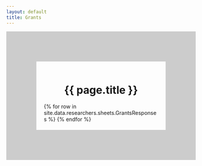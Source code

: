 ```yaml
---
layout: default
title: Grants
---
```



<script>
  function checkEmail(email){
    const urlParams = new URLSearchParams(window.location.search);
    const emailToCheck = urlParams.get('email');
    return emailToCheck ===(email);
  }
  function getEmail(){
    const urlParams = new URLSearchParams(window.location.search);
    const email = urlParams.get('email');
    console.log(`get email log: ${email}`)
    return email
  }
    function onLoad(){
    const urlParams = new URLSearchParams(window.location.search);
    const email = urlParams.get('email');
     console.log("Onload grants Page")
    localStorage.setItem("email",email)
  }

  function compare(email1,email2){
    console.log("Compare grants Page")
    return email1 ===(email2);
  }
  let html2;
  let emailstored;
</script>

<div style="display: flex; flex-direction: column; align-items: left; border: 80px solid #ccc; padding: 20px;">
<script type="text/javascript">
onLoad();
</script>
  <h1 style="text-align: center;">{{ page.title }}</h1>
  {% for row in site.data.researchers.sheets.GrantsResponses %}
      <script>
          console.log("inside grants page");
        if(compare(localStorage.getItem("email"),`{{row.EmailAddress}}`)){
            html2=`
            <div style="text-align: left; margin-bottom: 20px; border-bottom: 1px solid #ccc; padding-bottom: 10px;">
      <div style="font-weight: bold; margin-top: 5px; margin-left: 20px;">
        <h3><a href="{{row.Link}}">{{ row.Title }}</a></h3>
        <p>Sponsor: {{ row.Sponsor }}</p>
        <p>Year: {{ row.Year }}</p>
        <p>Amount: {{ row.Amount }}</p>
      <div style="margin-top: 5px; margin-left: 20px; color: #333;">
      {% if row.Summary %}
      {{ row.Summary }}
      {% endif %}
    </div>
  </div>
      </div>`;
      document.write(html2);
      }
    </script>
  {% endfor %}
</div>